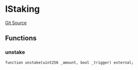 # IStaking
[Git Source](https://github.com/KlimaDAO/klimadao-solidity/blob/0daf6561853dcea28093c3f0ddf1098de21c5de2/src/infinity/interfaces/IKlima.sol)


## Functions
### unstake


```solidity
function unstake(uint256 _amount, bool _trigger) external;
```

